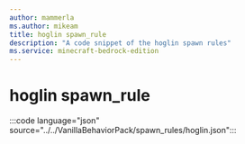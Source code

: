 ```yaml
---
author: mammerla
ms.author: mikeam
title: hoglin spawn_rule
description: "A code snippet of the hoglin spawn rules"
ms.service: minecraft-bedrock-edition
---
```


# hoglin spawn_rule

:::code language="json" source="../../VanillaBehaviorPack/spawn_rules/hoglin.json":::
